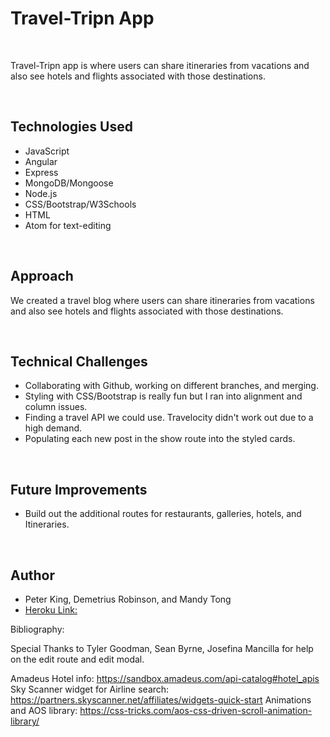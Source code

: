 # Travel-Tripn App

<br>

Travel-Tripn app is where users can share itineraries from vacations and also see hotels and flights associated with those destinations.

<br>

## Technologies Used

- JavaScript
- Angular
- Express
- MongoDB/Mongoose
- Node.js
- CSS/Bootstrap/W3Schools
- HTML
- Atom for text-editing

<br>

## Approach

We created a travel blog where users can share itineraries from vacations and also see hotels and flights associated with those destinations.

<br>

## Technical Challenges

- Collaborating with Github, working on different branches, and merging.
- Styling with CSS/Bootstrap is really fun but I ran into alignment and column issues.
- Finding a travel API we could use. Travelocity didn't work out due to a high demand.
- Populating each new post in the show route into the styled cards.

<br>

## Future Improvements

- Build out the additional routes for restaurants, galleries, hotels, and Itineraries.


<br>

## Author

- Peter King, Demetrius Robinson, and Mandy Tong
- [Heroku Link:](https://travel-tripn.herokuapp.com/)


Bibliography:

Special Thanks to Tyler Goodman, Sean Byrne, Josefina Mancilla for help on the edit route and edit modal.

Amadeus Hotel info:
https://sandbox.amadeus.com/api-catalog#hotel_apis
Sky Scanner widget for Airline search:
https://partners.skyscanner.net/affiliates/widgets-quick-start
Animations and AOS library:
https://css-tricks.com/aos-css-driven-scroll-animation-library/



<br>
